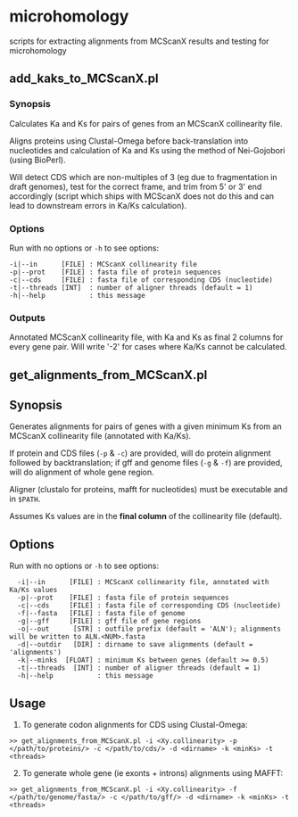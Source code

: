 # microhomology
scripts for extracting alignments from MCScanX results and testing for microhomology

## add_kaks_to_MCScanX.pl

### Synopsis
Calculates Ka and Ks for pairs of genes from an MCScanX collinearity file.

Aligns proteins using Clustal-Omega before back-translation into nucleotides and calculation of Ka and Ks using the method of Nei-Gojobori (using BioPerl).

Will detect CDS which are non-multiples of 3 (eg due to fragmentation in draft genomes), test for the correct frame, and trim from 5' or 3' end accordingly (script which ships with MCScanX does not do this and can lead to downstream errors in Ka/Ks calculation).

### Options
Run with no options or `-h` to see options:
```
-i|--in      [FILE] : MCScanX collinearity file
-p|--prot    [FILE] : fasta file of protein sequences
-c|--cds     [FILE] : fasta file of corresponding CDS (nucleotide)
-t|--threads [INT]  : number of aligner threads (default = 1)
-h|--help           : this message
```

### Outputs
Annotated MCScanX collinearity file, with Ka and Ks as final 2 columns for every gene pair. Will write '-2' for cases where Ka/Ks cannot be calculated.

## get_alignments_from_MCScanX.pl

## Synopsis
Generates alignments for pairs of genes with a given minimum Ks from an MCScanX collinearity file (annotated with Ka/Ks).

If protein and CDS files (`-p` & `-c`) are provided, will do protein alignment followed by backtranslation; if gff and genome files (`-g` & `-f`) are provided, will do alignment of whole gene region.

Aligner (clustalo for proteins, mafft for nucleotides) must be executable and in `$PATH`.

Assumes Ks values are in the **final column** of the collinearity file (default).

## Options
Run with no options or `-h` to see options:
```
  -i|--in      [FILE] : MCScanX collinearity file, annotated with Ka/Ks values
  -p|--prot    [FILE] : fasta file of protein sequences
  -c|--cds     [FILE] : fasta file of corresponding CDS (nucleotide)
  -f|--fasta   [FILE] : fasta file of genome
  -g|--gff     [FILE] : gff file of gene regions
  -o|--out      [STR] : outfile prefix (default = 'ALN'); alignments will be written to ALN.<NUM>.fasta
  -d|--outdir   [DIR] : dirname to save alignments (default = 'alignments')
  -k|--minks  [FLOAT] : minimum Ks between genes (default >= 0.5)
  -t|--threads  [INT] : number of aligner threads (default = 1)
  -h|--help           : this message
```

## Usage
1. To generate codon alignments for CDS using Clustal-Omega:
```
>> get_alignments_from_MCScanX.pl -i <Xy.collinearity> -p </path/to/proteins/> -c </path/to/cds/> -d <dirname> -k <minKs> -t <threads>
```
2. To generate whole gene (ie exonts + introns) alignments using MAFFT:
```
>> get_alignments_from_MCScanX.pl -i <Xy.collinearity> -f </path/to/genome/fasta/> -c </path/to/gff/> -d <dirname> -k <minKs> -t <threads>
```
